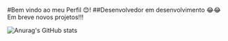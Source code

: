 #Bem vindo ao meu Perfil 😊!
##Desenvolvedor em desenvolvimento 😂😂
Em breve novos projetos!!!

![Anurag's GitHub stats](https://github-readme-stats.vercel.app/api?username=brayanmm6&show_icons=true&theme=radical)
